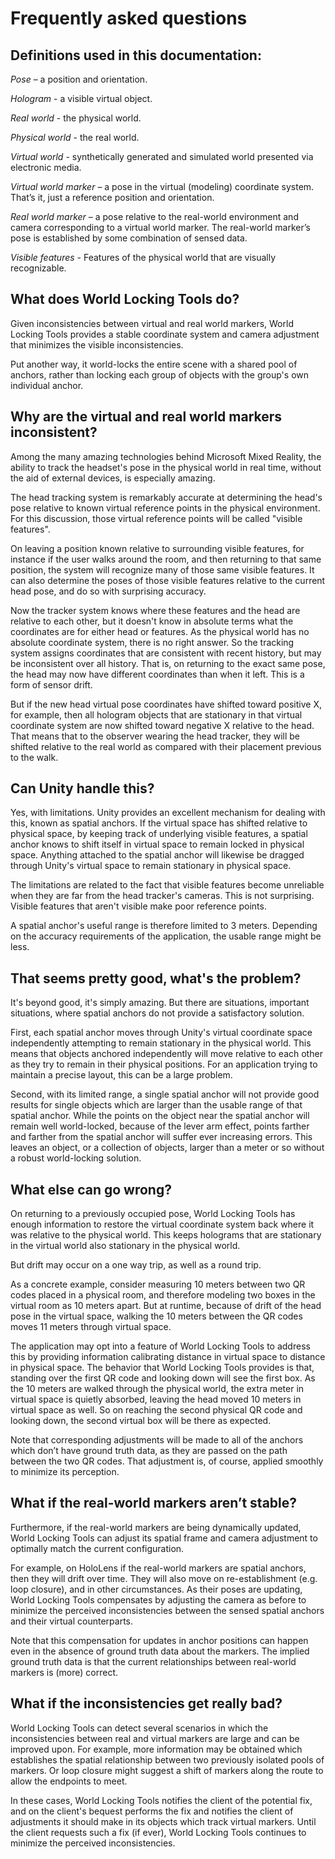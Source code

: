 
# Frequently asked questions

## Definitions used in this documentation:

*Pose* – a position and orientation.

*Hologram* - a visible virtual object.

*Real world* - the physical world.

*Physical world* - the real world.

*Virtual world* - synthetically generated and simulated world presented via electronic media. 

*Virtual world marker* – a pose in the virtual (modeling) coordinate system. That’s it, just a reference position and orientation.

*Real world marker* – a pose relative to the real-world environment and camera corresponding to a virtual world marker. The real-world marker’s pose is established by some combination of sensed data.

*Visible features* - Features of the physical world that are visually recognizable.

## What does World Locking Tools do?

Given inconsistencies between virtual and real world markers, World Locking Tools provides a stable coordinate system and camera adjustment that minimizes the visible inconsistencies.

Put another way, it world-locks the entire scene with a shared pool of anchors, rather than locking each group of objects with the group's own individual anchor. 

## Why are the virtual and real world markers inconsistent?

Among the many amazing technologies behind Microsoft Mixed Reality, the ability to track the headset's pose in the physical world in real time, without the aid of external devices, is especially amazing.

The head tracking system is remarkably accurate at determining the head's pose relative to known virtual reference points in the physical environment. For this discussion, those virtual reference points will be called "visible features". 

On leaving a position known relative to surrounding visible features, for instance if the user walks around the room, and then returning to that same position, the system will recognize many of those same visible features. It can also determine the  poses of those visible features relative to the current head pose, and do so with surprising accuracy.

Now the tracker system knows where these features and the head are relative to each other, but it doesn't know in absolute terms what the coordinates are for either head or features. As the physical world has no absolute coordinate system, there is no right answer. So the tracking system assigns coordinates that are consistent with recent history, but may be inconsistent over all history. That is, on returning to the exact same pose, the head may now have different coordinates than when it left. This is a form of sensor drift.

But if the new head virtual pose coordinates have shifted toward positive X, for example, then all hologram objects that are stationary in that virtual coordinate system are now shifted toward negative X relative to the head. That means that to the observer wearing the head tracker, they will be shifted relative to the real world as compared with their placement previous to the walk.

## Can Unity handle this?

Yes, with limitations. Unity provides an excellent mechanism for dealing with this, known as spatial anchors. If the virtual space has shifted relative to physical space, by keeping track of underlying visible features, a spatial anchor knows to shift itself in virtual space to remain locked in physical space. Anything attached to the spatial anchor will likewise be dragged through Unity's virtual space to remain stationary in physical space.

The limitations are related to the fact that visible features become unreliable when they are far from the head tracker's cameras. This is not surprising. Visible features that aren't visible make poor reference points. 

A spatial anchor's useful range is therefore limited to 3 meters. Depending on the accuracy requirements of the application, the usable range might be less.

## That seems pretty good, what's the problem?

It's beyond good, it's simply amazing. But there are situations, important situations, where spatial anchors do not provide a satisfactory solution.

First, each spatial anchor moves through Unity's virtual coordinate space independently attempting to remain stationary in the physical world. This means that objects anchored independently will move relative to each other as they try to remain in their physical positions. For an application trying to maintain a precise layout, this can be a large problem.

Second, with its limited range, a single spatial anchor will not provide good results for single objects which are larger than the usable range of that spatial anchor. While the points on the object near the spatial anchor will remain well world-locked, because of the lever arm effect, points farther and farther from the spatial anchor will suffer ever increasing errors. This leaves an object, or a collection of objects, larger than a meter or so without a robust world-locking solution.

## What else can go wrong?

On returning to a previously occupied pose, World Locking Tools has enough information to restore the virtual coordinate system back where it was relative to the physical world. This keeps holograms that are stationary in the virtual world also stationary in the physical world.

But drift may occur on a one way trip, as well as a round trip.

As a concrete example, consider measuring 10 meters between two QR codes placed in a physical room, and therefore modeling two boxes in the virtual room as 10 meters apart. But at runtime, because of drift of the head pose in the virtual space, walking the 10 meters between the QR codes moves 11 meters through virtual space. 

The application may opt into a feature of World Locking Tools to address this by providing information calibrating distance in virtual space to distance in physical space. The behavior that World Locking Tools provides is that, standing over the first QR code and looking down will see the first box. As the 10 meters are walked through the physical world, the extra meter in virtual space is quietly absorbed, leaving the head moved 10 meters in virtual space as well. So on reaching the second physical QR code and looking down, the second virtual box will be there as expected.

Note that corresponding adjustments will be made to all of the anchors which don’t have ground truth data, as they are passed on the path between the two QR codes. That adjustment is, of course, applied smoothly to minimize its perception.

## What if the real-world markers aren’t stable?

Furthermore, if the real-world markers are being dynamically updated, World Locking Tools can adjust its spatial frame and camera adjustment to optimally match the current configuration.

For example, on HoloLens if the real-world markers are spatial anchors, then they will drift over time. They will also move on re-establishment (e.g. loop closure), and in other circumstances. As their poses are updating, World Locking Tools compensates by adjusting the camera as before to minimize the perceived inconsistencies between the sensed spatial anchors and their virtual counterparts.

Note that this compensation for updates in anchor positions can happen even in the absence of ground truth data about the markers. The implied ground truth data is that the current relationships between real-world markers is (more) correct.

## What if the inconsistencies get really bad?

World Locking Tools can detect several scenarios in which the inconsistencies between real and virtual markers are large and can be improved upon. For example, more information may be obtained which establishes the spatial relationship between two previously isolated pools of markers. Or loop closure might suggest a shift of markers along the route to allow the endpoints to meet. 

In these cases, World Locking Tools notifies the client of the potential fix, and on the client's bequest performs the fix and notifies the client of adjustments it should make in its objects which track virtual markers. Until the client requests such a fix (if ever), World Locking Tools continues to minimize the perceived inconsistencies.



